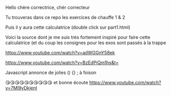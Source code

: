 Hello chère correctrice, chèr correcteur

Tu trouveras dans ce repo les exercices de chauffe 1 & 2 

Puis il y aura cette calculatrice
(double click sur part1.html)

Voici la source dont je me suis très fortement inspiré pour faire cette calculatrice (et du coup les consignes pour les exos sont passés à la trappe

https://www.youtube.com/watch?v=adWGGnY58ek

https://www.youtube.com/watch?v=BzEdPiQm1hs&t=

Javascript annonce de jolies () {} ; à foison 

😘😘😘😘😘😘😘😘😘😘
et bonne écoute
https://www.youtube.com/watch?v=7Ml9yDkjenI
